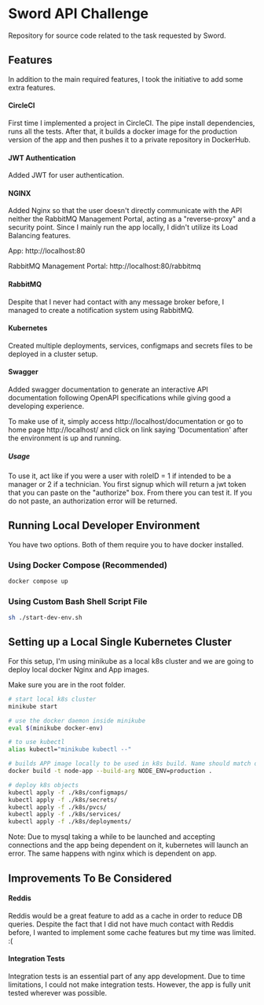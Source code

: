 # Sword API Challenge

Repository for source code related to the task requested by Sword.

## Features

In addition to the main required features, I took the initiative to add some extra features.

#### CircleCI

First time I implemented a project in CircleCI. The pipe install dependencies, runs all the tests. After that, it builds a docker image for the production version of the app and then pushes it to a private repository in DockerHub.

#### JWT Authentication

Added JWT for user authentication.

#### NGINX

Added Nginx so that the user doesn't directly communicate with the API neither the RabbitMQ Management Portal, acting as a "reverse-proxy" and a security point. Since I mainly run the app locally, I didn't utilize its Load Balancing features.

App: http://localhost:80

RabbitMQ Management Portal: http://localhost:80/rabbitmq

#### RabbitMQ

Despite that I never had contact with any message broker before, I managed to create a notification system using RabbitMQ.

#### Kubernetes

Created multiple deployments, services, configmaps and secrets files to be deployed in a cluster setup.

#### Swagger

Added swagger documentation to generate an interactive API documentation following OpenAPI specifications while giving good a developing experience.

To make use of it, simply access http://localhost/documentation or go to home page http://localhost/ and click on link saying 'Documentation' after the environment is up and running.

##### Usage
To use it, act like if you were a user with roleID = 1 if intended to be a manager or 2 if a technician. You first signup which will return a jwt token that you can paste on the "authorize" box. From there you can test it. If you do not paste, an authorization error will be returned.

## Running Local Developer Environment

You have two options. Both of them require you to have docker installed.

### Using Docker Compose (Recommended)

```bash
docker compose up
```

### Using Custom Bash Shell Script File

```bash
sh ./start-dev-env.sh
```

## Setting up a Local Single Kubernetes Cluster

For this setup, I'm using minikube as a local k8s cluster and we are going to deploy local docker Nginx and App images.

Make sure you are in the root folder.

```bash
# start local k8s cluster
minikube start

# use the docker daemon inside minikube
eval $(minikube docker-env)

# to use kubectl
alias kubectl="minikube kubectl --"

# builds APP image locally to be used in k8s build. Name should match deployment image name.
docker build -t node-app --build-arg NODE_ENV=production .

# deploy k8s objects
kubectl apply -f ./k8s/configmaps/
kubectl apply -f ./k8s/secrets/
kubectl apply -f ./k8s/pvcs/
kubectl apply -f ./k8s/services/
kubectl apply -f ./k8s/deployments/
```

Note: Due to mysql taking a while to be launched and accepting connections and the app being dependent on it, kubernetes will launch an error. The same happens with nginx which is dependent on app.

## Improvements To Be Considered

#### Reddis

Reddis would be a great feature to add as a cache in order to reduce DB queries. Despite the fact that I did not have much contact with Reddis before, I wanted to implement some cache features but my time was limited. :(

#### Integration Tests

Integration tests is an essential part of any app development. Due to time limitations, I could not make integration tests. However, the app is fully unit tested wherever was possible.
